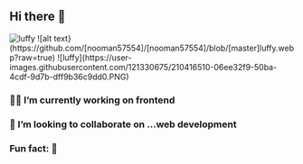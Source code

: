 ## Hi there 👋
<Img src="/images/luffy.PNG" alt="luffy">
![alt text}(https://github.com/[nooman57554]/[nooman57554]/blob/[master]luffy.webp?raw=true)
![luffy](https://user-images.githubusercontent.com/121330675/210416510-06ee32f9-50ba-4cdf-9d7b-dff9b36c9dd0.PNG)



### 👨‍💻 I’m currently working on frontend 
### 🙆 I’m looking to collaborate on ...web development 
### Fun fact: 🤌


